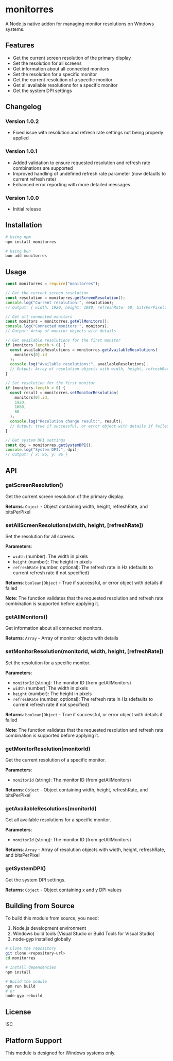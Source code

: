 # monitorres

A Node.js native addon for managing monitor resolutions on Windows systems.

## Features

- Get the current screen resolution of the primary display
- Set the resolution for all screens
- Get information about all connected monitors
- Set the resolution for a specific monitor
- Get the current resolution of a specific monitor
- Get all available resolutions for a specific monitor
- Get the system DPI settings

## Changelog

### Version 1.0.2

- Fixed issue with resolution and refresh rate settings not being properly applied

### Version 1.0.1

- Added validation to ensure requested resolution and refresh rate combinations are supported
- Improved handling of undefined refresh rate parameter (now defaults to current refresh rate)
- Enhanced error reporting with more detailed messages

### Version 1.0.0

- Initial release

## Installation

```bash
# Using npm
npm install monitorres

# Using bun
bun add monitorres
```

## Usage

```javascript
const monitorres = require("monitorres");

// Get the current screen resolution
const resolution = monitorres.getScreenResolution();
console.log("Current resolution:", resolution);
// Output: { width: 1920, height: 1080, refreshRate: 60, bitsPerPixel: 32 }

// Get all connected monitors
const monitors = monitorres.getAllMonitors();
console.log("Connected monitors:", monitors);
// Output: Array of monitor objects with details

// Get available resolutions for the first monitor
if (monitors.length > 0) {
  const availableResolutions = monitorres.getAvailableResolutions(
    monitors[0].id
  );
  console.log("Available resolutions:", availableResolutions);
  // Output: Array of resolution objects with width, height, refreshRate, and bitsPerPixel
}

// Set resolution for the first monitor
if (monitors.length > 0) {
  const result = monitorres.setMonitorResolution(
    monitors[0].id,
    1920,
    1080,
    60
  );
  console.log("Resolution change result:", result);
  // Output: true if successful, or error object with details if failed
}

// Get system DPI settings
const dpi = monitorres.getSystemDPI();
console.log("System DPI:", dpi);
// Output: { x: 96, y: 96 }
```

## API

### getScreenResolution()

Get the current screen resolution of the primary display.

**Returns**: `Object` - Object containing width, height, refreshRate, and bitsPerPixel

### setAllScreenResolutions(width, height, [refreshRate])

Set the resolution for all screens.

**Parameters**:

- `width` (number): The width in pixels
- `height` (number): The height in pixels
- `refreshRate` (number, optional): The refresh rate in Hz (defaults to current refresh rate if not specified)

**Returns**: `boolean|Object` - True if successful, or error object with details if failed

**Note**: The function validates that the requested resolution and refresh rate combination is supported before applying it.

### getAllMonitors()

Get information about all connected monitors.

**Returns**: `Array` - Array of monitor objects with details

### setMonitorResolution(monitorId, width, height, [refreshRate])

Set the resolution for a specific monitor.

**Parameters**:

- `monitorId` (string): The monitor ID (from getAllMonitors)
- `width` (number): The width in pixels
- `height` (number): The height in pixels
- `refreshRate` (number, optional): The refresh rate in Hz (defaults to current refresh rate if not specified)

**Returns**: `boolean|Object` - True if successful, or error object with details if failed

**Note**: The function validates that the requested resolution and refresh rate combination is supported before applying it.

### getMonitorResolution(monitorId)

Get the current resolution of a specific monitor.

**Parameters**:

- `monitorId` (string): The monitor ID (from getAllMonitors)

**Returns**: `Object` - Object containing width, height, refreshRate, and bitsPerPixel

### getAvailableResolutions(monitorId)

Get all available resolutions for a specific monitor.

**Parameters**:

- `monitorId` (string): The monitor ID (from getAllMonitors)

**Returns**: `Array` - Array of resolution objects with width, height, refreshRate, and bitsPerPixel

### getSystemDPI()

Get the system DPI settings.

**Returns**: `Object` - Object containing x and y DPI values

## Building from Source

To build this module from source, you need:

1. Node.js development environment
2. Windows build tools (Visual Studio or Build Tools for Visual Studio)
3. node-gyp installed globally

```bash
# Clone the repository
git clone <repository-url>
cd monitorres

# Install dependencies
npm install

# Build the module
npm run build
# or
node-gyp rebuild
```

## License

ISC

## Platform Support

This module is designed for Windows systems only.
